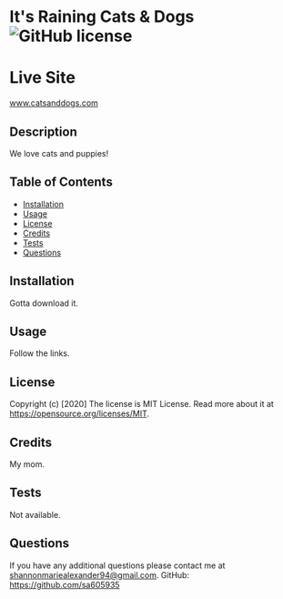# It's Raining Cats & Dogs ![GitHub license](https://img.shields.io/badge/license-MIT%20License-blue.svg)
  
  
  # Live Site
  www.catsanddogs.com
  
  
  ## Description 
  We love cats and puppies!
  
  
  ## Table of Contents
  
  * [Installation](#installation)
  * [Usage](#usage)
  * [License](#license)
  * [Credits](#credits)
  * [Tests](#tests)
  * [Questions](#questions)
  
  
  ## Installation
  Gotta download it.
  
  
  ## Usage 
  Follow the links.
  
  
  ## License
  Copyright (c) [2020]
  The license is MIT License. 
  Read more about it at https://opensource.org/licenses/MIT.
  
  
  
  ## Credits
  My mom.
  
  
  ## Tests
  Not available.
  
  
  ## Questions
  If you have any additional questions please contact me at shannonmariealexander94@gmail.com.
  GitHub: https://github.com/sa605935
  